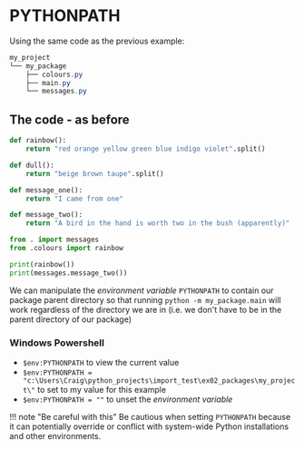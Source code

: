 # PYTHONPATH
Using the same code as the previous example:

``` powershell
my_project
└── my_package
    ├── colours.py
    ├── main.py
    └── messages.py
```

## The code - as before
``` py title="colours.py"
def rainbow():
    return "red orange yellow green blue indigo violet".split()

def dull():
    return "beige brown taupe".split()
```

``` py title="messages.py"
def message_one():
    return "I came from one"

def message_two():
    return "A bird in the hand is worth two in the bush (apparently)"
```

``` py title="main.py" hl_lines="1 2"
from . import messages
from .colours import rainbow

print(rainbow())
print(messages.message_two())
```

We can manipulate the *environment variable* `PYTHONPATH` to contain our 
package parent directory so that running `python -m my_package.main` will work 
regardless of the directory we are in (i.e. we don't have to be in the parent directory of our package)

### Windows Powershell
- `$env:PYTHONPATH` to view the current value
- `$env:PYTHONPATH = "c:\Users\Craig\python_projects\import_test\ex02_packages\my_project\"` to set to my value for this example
- `$env:PYTHONPATH = ""` to unset the *environment variable*

!!! note "Be careful with this"
    Be cautious when setting `PYTHONPATH` because it can potentially override 
    or conflict with system-wide Python installations and other environments.